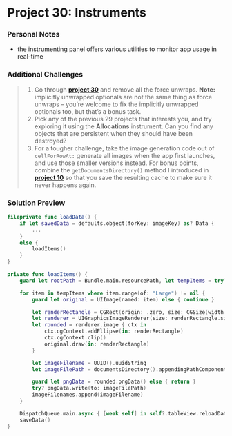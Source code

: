 # Project 30: Instruments

### Personal Notes
- the instrumenting panel offers various utilities to monitor app usage in real-time

### Additional Challenges
> 1. Go through [**project 30**](https://github.com/seventhaxis/hacking-with-ios/tree/master/projects/p30.instruments/) and remove all the force unwraps. **Note:** implicitly unwrapped optionals are not the same thing as force unwraps – you’re welcome to fix the implicitly unwrapped optionals too, but that’s a bonus task.
> 2. Pick any of the previous 29 projects that interests you, and try exploring it using the **Allocations** instrument. Can you find any objects that are persistent when they should have been destroyed?
> 3. For a tougher challenge, take the image generation code out of `cellForRowAt:` generate all images when the app first launches, and use those smaller versions instead. For bonus points, combine the `getDocumentsDirectory()` method I introduced in [**project 10**](https://github.com/seventhaxis/hacking-with-ios/tree/master/projects/p10.names-to-faces/) so that you save the resulting cache to make sure it never happens again.

### Solution Preview
```swift
fileprivate func loadData() {
    if let savedData = defaults.object(forKey: imageKey) as? Data {
        ...
    }
    else {
        loadItems()
    }
}

private func loadItems() {
    guard let rootPath = Bundle.main.resourcePath, let tempItems = try? FileManager.default.contentsOfDirectory(atPath: rootPath) else { return }

    for item in tempItems where item.range(of: "Large") != nil {
        guard let original = UIImage(named: item) else { continue }

        let renderRectangle = CGRect(origin: .zero, size: CGSize(width: 90, height: 90))
        let renderer = UIGraphicsImageRenderer(size: renderRectangle.size)
        let rounded = renderer.image { ctx in
            ctx.cgContext.addEllipse(in: renderRectangle)
            ctx.cgContext.clip()
            original.draw(in: renderRectangle)
        }

        let imageFilename = UUID().uuidString
        let imageFilePath = documentsDirectory().appendingPathComponent(imageFilename)

        guard let pngData = rounded.pngData() else { return }
        try? pngData.write(to: imageFilePath)
        imageFilenames.append(imageFilename)
    }

    DispatchQueue.main.async { [weak self] in self?.tableView.reloadData() }
    saveData()
}
```
